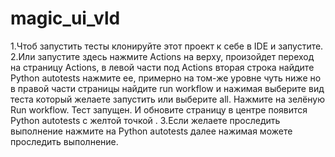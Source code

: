 # magic_ui_vld
1.Чтоб запустить тесты клонируйте этот проект к себе в IDE и запустите. 2.Или запустите здесь нажмите Actions на верху, произойдет переход на страницу Actions, в левой части под Actions вторая строка найдите Python autotests нажмите ее, примерно на том-же уровне чуть ниже но в правой части страницы найдите run workflow и нажимая выберите вид теста который желаете запустить или выберите all. Нажмите на зелёную Run workflow. Тест запущен. И обновите страницу в центре появится Python autotests с желтой точкой . 3.Если желаете проследить выполнение нажмите на Python autotests далее нажимая можете проследить выполнение.
